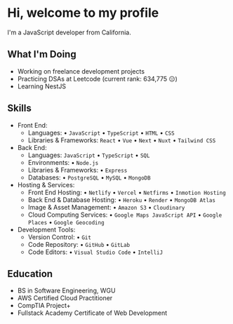 # Hi, welcome to my profile

I'm a JavaScript developer from California.

## What I'm Doing

- Working on freelance development projects
- Practicing DSAs at Leetcode (current rank: 634,775 :expressionless:)
- Learning NestJS

## Skills

- Front End:
  - Languages: • `JavaScript` • `TypeScript` • `HTML` • `CSS`
  - Libraries &amp; Frameworks: `React` • `Vue` • `Next` • `Nuxt` • `Tailwind CSS`
- Back End:
  - Languages: `JavaScript` • `TypeScript` • `SQL`
  - Environments: • `Node.js`
  - Libraries &amp; Frameworks: • `Express`
  - Databases: • `PostgreSQL` • `MySQL` • `MongoDB`
- Hosting &amp; Services:
  - Front End Hosting: • `Netlify` • `Vercel` • `Netfirms` • `Inmotion Hosting`
  - Back End &amp; Database Hosting: • `Heroku` • `Render` • `MongoDB Atlas`
  - Image &amp; Asset Management: • `Amazon S3` • `Cloudinary`
  - Cloud Computing Services: • `Google Maps JavaScript API` • `Google Places` • `Google Geocoding`
- Development Tools:
  - Version Control: • `Git`
  - Code Repository: • `GitHub` • `GitLab`
  - Code Editors: • `Visual Studio Code` • `IntelliJ`

## Education

- BS in Software Engineering, WGU
- AWS Certified Cloud Practitioner
- CompTIA Project+
- Fullstack Academy Certificate of Web Development
